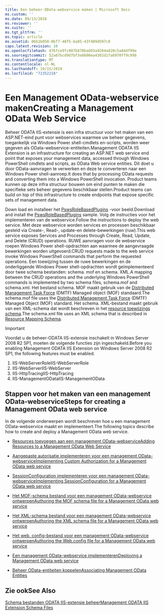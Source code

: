 ```yaml
---
title: Een beheer-OData-webservice maken | Microsoft Docs
ms.custom: ''
ms.date: 09/13/2016
ms.reviewer: ''
ms.suite: ''
ms.tgt_pltfrm: ''
ms.topic: article
ms.assetid: 06b1b050-0bf7-48f5-ba05-43f489d597c0
caps.latest.revision: 10
ms.openlocfilehash: 476fce9fc087b870bad93a9204a820c5a84df99e
ms.sourcegitcommit: 52a67bcd9d7bf3e8600ea4302d1fa8970ff9c998
ms.translationtype: MT
ms.contentlocale: nl-NL
ms.lasthandoff: 10/15/2019
ms.locfileid: "72352218"
---
```

# <a name="creating-a-management-odata-web-service"></a><span data-ttu-id="9c563-102">Een Management OData-webservice maken</span><span class="sxs-lookup"><span data-stu-id="9c563-102">Creating a Management OData Web Service</span></span>

<span data-ttu-id="9c563-103">Beheer ODATA IIS-extensie is een infra structuur voor het maken van een ASP.NET-eind punt voor webservices waarmee uw beheer gegevens, toegankelijk via Windows Power shell-cmdlets en-scripts, worden weer gegeven als OData-webservice-entiteiten.</span><span class="sxs-lookup"><span data-stu-id="9c563-103">Management ODATA IIS Extension is an infrastructure for creating an ASP.NET web service end point that exposes your management data, accessed through Windows PowerShell cmdlets and scripts, as OData Web service entities.</span></span> <span data-ttu-id="9c563-104">Dit doet u door OData-aanvragen te verwerken en deze te converteren naar een Windows Power shell-aanroep.</span><span class="sxs-lookup"><span data-stu-id="9c563-104">It does that by processing OData requests and converting them into a Windows PowerShell invocation.</span></span> <span data-ttu-id="9c563-105">Product teams kunnen op deze infra structuur bouwen om eind punten te maken die specifieke sets beheer gegevens beschikbaar stellen.</span><span class="sxs-lookup"><span data-stu-id="9c563-105">Product teams can build on top of this infrastructure to create endpoints that expose specific sets of management data.</span></span>

<span data-ttu-id="9c563-106">Down load en installeer het [PswsRoleBasedPlugins](https://code.msdn.microsoft.com:443/windowsdesktop/PswsRoleBasedPlugins-9c79b75a) -voor beeld.</span><span class="sxs-lookup"><span data-stu-id="9c563-106">Download and install the [PswsRoleBasedPlugins](https://code.msdn.microsoft.com:443/windowsdesktop/PswsRoleBasedPlugins-9c79b75a) sample.</span></span> <span data-ttu-id="9c563-107">Volg de instructies voor het implementeren van de webservice.</span><span class="sxs-lookup"><span data-stu-id="9c563-107">Follow the instructions to deploy the web service.</span></span> <span data-ttu-id="9c563-108">Met deze webservice worden services en processen beschikbaar gesteld via Create-, Read-, update-en delete-bewerkingen (ruw).</span><span class="sxs-lookup"><span data-stu-id="9c563-108">This web service exposes Services and Processes through Create, Read, Update, and Delete (CRUD) operations.</span></span> <span data-ttu-id="9c563-109">RUWE aanvragen voor de webservice roepen Windows Power shell-opdrachten aan waarmee de aangevraagde bewerkingen worden uitgevoerd.</span><span class="sxs-lookup"><span data-stu-id="9c563-109">CRUD requests made to the web service invoke  Windows PowerShell commands that perform the requested operations.</span></span> <span data-ttu-id="9c563-110">Een toewijzing tussen de ruwe bewerkingen en de onderliggende Windows Power shell-opdrachten wordt geïmplementeerd door twee schema bestanden: schema. mof en schema. XML.</span><span class="sxs-lookup"><span data-stu-id="9c563-110">A mapping between the CRUD operations and the underlying Windows PowerShell commands is implemented by two schema files, schema.mof and schema.xml.</span></span> <span data-ttu-id="9c563-111">Het bestand schema. MOF maakt gebruik van de [Distributed Management Task Force](https://www.dmtf.org/) (DMTF) Managed object (MOF) standaard.</span><span class="sxs-lookup"><span data-stu-id="9c563-111">The schema.mof file uses the [Distributed Management  Task Force](https://www.dmtf.org/) (DMTF) Managed Object (MOF) standard.</span></span> <span data-ttu-id="9c563-112">Het schema. XML-bestand maakt gebruik van een XML-schema dat wordt beschreven in het [resource toewijzings schema](./resource-mapping-schema.md).</span><span class="sxs-lookup"><span data-stu-id="9c563-112">The schema.xml file uses an XML schema that is described in [Resource Mapping Schema](./resource-mapping-schema.md).</span></span>

> [!IMPORTANT]
> <span data-ttu-id="9c563-113">Voordat u de beheer-ODATA IIS-extensie inschakelt in Windows Server 2008 R2 SP1, moeten de volgende functies zijn ingeschakeld.</span><span class="sxs-lookup"><span data-stu-id="9c563-113">Before you enabling Management ODATA IIS Extension on Windows Server 2008 R2 SP1, the following features must be enabled.</span></span>
>
> 1.  <span data-ttu-id="9c563-114">IIS-WebServerRole</span><span class="sxs-lookup"><span data-stu-id="9c563-114">IIS-WebServerRole</span></span>
> 2.  <span data-ttu-id="9c563-115">IIS-WebServer</span><span class="sxs-lookup"><span data-stu-id="9c563-115">IIS-WebServer</span></span>
> 3.  <span data-ttu-id="9c563-116">IIS-HttpTracing</span><span class="sxs-lookup"><span data-stu-id="9c563-116">IIS-HttpTracing</span></span>
> 4.  <span data-ttu-id="9c563-117">IIS-ManagementOData</span><span class="sxs-lookup"><span data-stu-id="9c563-117">IIS-ManagementOData</span></span>

## <a name="steps-for-creating-a-management-odata-web-service"></a><span data-ttu-id="9c563-118">Stappen voor het maken van een management OData-webservice</span><span class="sxs-lookup"><span data-stu-id="9c563-118">Steps for creating a Management OData web service</span></span>

<span data-ttu-id="9c563-119">In de volgende onderwerpen wordt beschreven hoe u een management OData-webservice maakt en implementeert.</span><span class="sxs-lookup"><span data-stu-id="9c563-119">The following topics describe how to create and deploy a Management OData web service.</span></span>

- [<span data-ttu-id="9c563-120">Resources toevoegen aan een management OData-webservice</span><span class="sxs-lookup"><span data-stu-id="9c563-120">Adding Resources to a Management OData Web Service</span></span>](./adding-resources-to-a-management-odata-web-service.md)

- [<span data-ttu-id="9c563-121">Aangepaste autorisatie implementeren voor een management OData-webservice</span><span class="sxs-lookup"><span data-stu-id="9c563-121">Implementing Custom Authorization for a Management OData web service</span></span>](./implementing-custom-authorization-for-a-management-odata-web-service.md)

- [<span data-ttu-id="9c563-122">SessionConfiguration implementeren voor een management OData-webservice</span><span class="sxs-lookup"><span data-stu-id="9c563-122">Implementing SessionConfiguration for a Management OData web service</span></span>](./implementing-sessionconfiguration-for-a-management-odata-web-service.md)

- [<span data-ttu-id="9c563-123">Het MOF-schema bestand voor een management OData-webservice ontwerpen</span><span class="sxs-lookup"><span data-stu-id="9c563-123">Authoring the MOF schema file for a Management OData web service</span></span>](./authoring-the-mof-schema-file-for-a-management-odata-web-service.md)

- [<span data-ttu-id="9c563-124">Het XML-schema bestand voor een management OData-webservice ontwerpen</span><span class="sxs-lookup"><span data-stu-id="9c563-124">Authoring the XML schema file for a Management OData web service</span></span>](./authoring-the-xml-schema-file-for-a-management-odata-web-service.md)

- [<span data-ttu-id="9c563-125">Het web. config-bestand voor een management OData-webservice ontwerpen</span><span class="sxs-lookup"><span data-stu-id="9c563-125">Authoring the Web.config file for a Management OData web service</span></span>](./authoring-the-web-config-file-for-a-management-odata-web-service.md)

- [<span data-ttu-id="9c563-126">Een management OData-webservice implementeren</span><span class="sxs-lookup"><span data-stu-id="9c563-126">Deploying a Management OData web service</span></span>](./deploying-a-management-odata-web-service.md)

- [<span data-ttu-id="9c563-127">Beheer OData-entiteiten koppelen</span><span class="sxs-lookup"><span data-stu-id="9c563-127">Associating Management OData Entities</span></span>](./associating-management-odata-entities.md)

## <a name="see-also"></a><span data-ttu-id="9c563-128">Zie ook</span><span class="sxs-lookup"><span data-stu-id="9c563-128">See Also</span></span>

[<span data-ttu-id="9c563-129">Schema bestanden ODATA IIS-extensie beheer</span><span class="sxs-lookup"><span data-stu-id="9c563-129">Management ODATA IIS Extension Schema Files</span></span>](./management-odata-iis-extension-schema-files.md)
